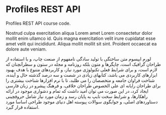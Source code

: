 # Profiles REST API

Profiles REST API course code.

Nostrud culpa exercitation aliqua Lorem amet Lorem consectetur dolor mollit enim ullamco id. Quis magna exercitation velit irure cupidatat esse amet velit qui incididunt. Aliqua mollit mollit sit sint. Proident occaecat ea dolore aute veniam.

لورم ایپسوم متن ساختگی با تولید سادگی نامفهوم از صنعت چاپ، و با استفاده از طراحان گرافیک است، چاپگرها و متون بلکه روزنامه و مجله در ستون و سطرآنچنان که لازم است، و برای شرایط فعلی تکنولوژی مورد نیاز، و کاربردهای متنوع با هدف بهبود ابزارهای کاربردی می باشد، کتابهای زیادی در شصت و سه درصد گذشته حال و آینده، شناخت فراوان جامعه و متخصصان را می طلبد، تا با نرم افزارها شناخت بیشتری را برای طراحان رایانه ای علی الخصوص طراحان خلاقی، و فرهنگ پیشرو در زبان فارسی ایجاد کرد، در این صورت می توان امید داشت که تمام و دشواری موجود در ارائه راهکارها، و شرایط سخت تایپ به پایان رسد و زمان مورد نیاز شامل حروفچینی دستاوردهای اصلی، و جوابگوی سوالات پیوسته اهل دنیای موجود طراحی اساسا مورد استفاده قرار گیرد.